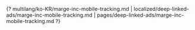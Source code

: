 {? multilang/ko-KR/marge-inc-mobile-tracking.md | localized/deep-linked-ads/marge-inc-mobile-tracking.md | pages/deep-linked-ads/marge-inc-mobile-tracking.md ?}
